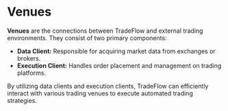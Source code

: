 # Venues

**Venues** are the connections between TradeFlow and external trading environments. They consist of two primary components:

- **Data Client:** Responsible for acquiring market data from exchanges or brokers.
- **Execution Client:** Handles order placement and management on trading platforms.

By utilizing data clients and execution clients, TradeFlow can efficiently interact with various trading venues to execute automated trading strategies.
